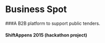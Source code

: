 # Business Spot

###A B2B platform to support public tenders.

#### ShiftAppens 2015 (hackathon project)
